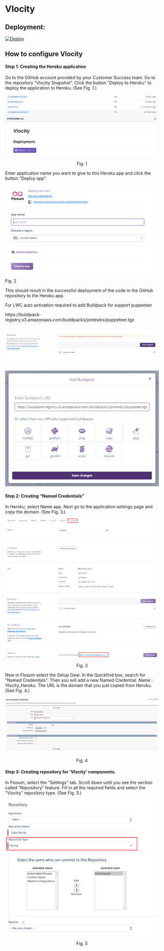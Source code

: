 # Vlocity
## Deployment:

[![Deploy](https://www.herokucdn.com/deploy/button.svg)](https://heroku.com/deploy?template=https://github.com/Dm1tryKarpenko/flosum-vlocity.git)

## How to configure Vlocity

#### Step 1: Creating the Heroku application
Go to the GitHub account provided by your Customer Success team. 
Go to the repository “Vlocity Snapshot”. 
Click the button "Deploy to Heroku" to deploy the application to Heroku. (See Fig. 1.) 

![GitHub Logo](./src/assets/img/Fig1.png)
<p style="text-align: center"><span>Fig. 1</span></p>

 
Enter application name  you want to give to this Heroku app and click the button “Deploy app”.
 

![GitHub Logo](./src/assets/img/Fig2.png) 
<div style="margin: auto"> Fig. 2</div>
 
This should result in the successful deployment of the code in the GitHub repository to the Heroku app. 
<p>For LWC auto activation required to add Buildpack for support puppeteer</p> 
https://buildpack-registry.s3.amazonaws.com/buildpacks/jontewks/puppeteer.tgz

![GitHub Logo](./src/assets/img/Fig6.png)

![GitHub Logo](./src/assets/img/Fig7.png)
 
#### Step 2: Creating “Named Credentials”
In Heroku, select Name app. Next go to the application settings page and copy the domain. (See Fig. 3.) 

![GitHub Logo](./src/assets/img/Fig3.png)
<p style="text-align: center">Fig. 3</p>
 
Now in Flosum select the Setup Gear. In the Quickfind box, search for "Named Credenitals". Then you will add a new Named Credential. Name : Vlocity_Heroku.  The URL is the domain that you just copied from Heroku. (See Fig. 4.) 

![GitHub Logo](./src/assets/img/Fig4.png)
<p style="text-align: center">Fig. 4</p>
 
#### Step 3: Creating repository for 'Vlocity' components. 
In Flosum, select the "Settings" tab. Scroll down until you see the section called “Repository” feature. Fill in all the required fields and select the "Vlocity" repository type. (See Fig. 5.)

![GitHub Logo](./src/assets/img/Fig5.png)
<p style="text-align: center">Fig. 5</p>

